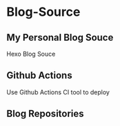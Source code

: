 # Blog-Source
 
## My Personal Blog Souce

Hexo Blog Souce

## Github Actions

Use Github Actions CI tool to deploy

## Blog Repositories